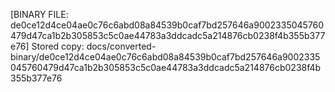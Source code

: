 [BINARY FILE: de0ce12d4ce04ae0c76c6abd08a84539b0caf7bd257646a9002335045760479d47ca1b2b305853c5c0ae44783a3ddcadc5a214876cb0238f4b355b377e76]
Stored copy: docs/converted-binary/de0ce12d4ce04ae0c76c6abd08a84539b0caf7bd257646a9002335045760479d47ca1b2b305853c5c0ae44783a3ddcadc5a214876cb0238f4b355b377e76
